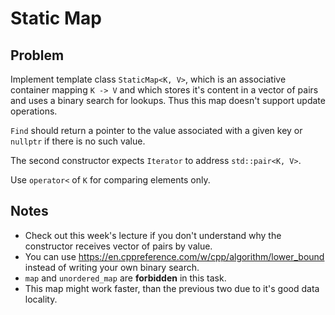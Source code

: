 # Static Map

## Problem

Implement template class `StaticMap<K, V>`, which is an associative container mapping `K -> V` and which stores it's content in a vector of pairs and uses a binary search for lookups.
Thus this map doesn't support update operations.

`Find` should return a pointer to the value associated with a given key or `nullptr` if there is no such value.

The second constructor expects `Iterator` to address `std::pair<K, V>`.

Use `operator<` of `K` for comparing elements only.

## Notes

- Check out this week's lecture if you don't understand why the constructor receives vector of pairs by value.
- You can use https://en.cppreference.com/w/cpp/algorithm/lower_bound instead of writing your own binary search.
- `map` and `unordered_map` are **forbidden** in this task.
- This map might work faster, than the previous two due to it's good data locality.

